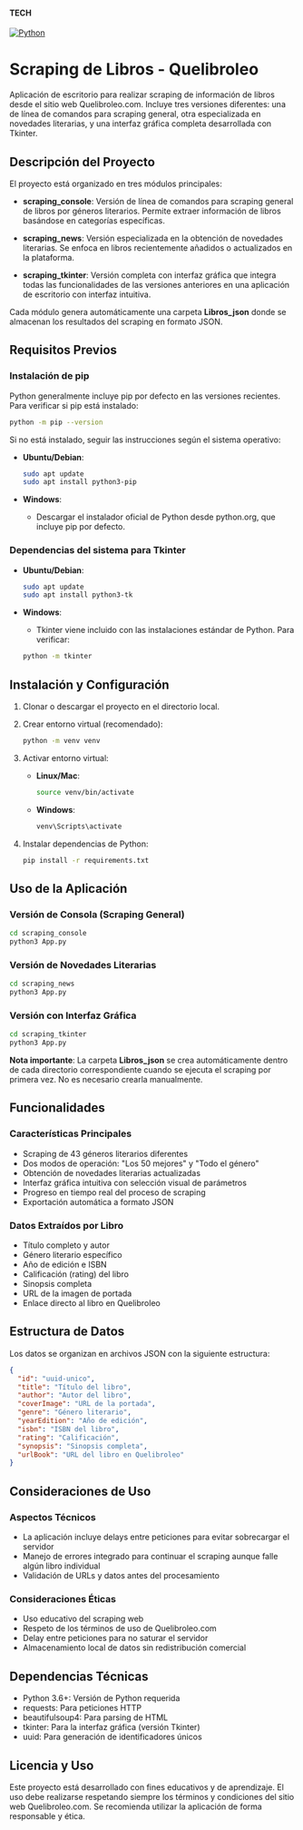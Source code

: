 #### **TECH**
[![Python](https://img.shields.io/badge/Python-3776AB?style=for-the-badge&logo=python&logoColor=white)](https://www.python.org/)
# Scraping de Libros - Quelibroleo
Aplicación de escritorio para realizar scraping de información de libros desde el sitio web Quelibroleo.com. Incluye tres versiones diferentes: una de línea de comandos para scraping general, otra especializada en novedades literarias, y una interfaz gráfica completa desarrollada con Tkinter.

## Descripción del Proyecto
El proyecto está organizado en tres módulos principales:

- **scraping_console**: Versión de línea de comandos para scraping general de libros por géneros literarios. Permite extraer información de libros basándose en categorías específicas.

- **scraping_news**: Versión especializada en la obtención de novedades literarias. Se enfoca en libros recientemente añadidos o actualizados en la plataforma.

- **scraping_tkinter**: Versión completa con interfaz gráfica que integra todas las funcionalidades de las versiones anteriores en una aplicación de escritorio con interfaz intuitiva.

Cada módulo genera automáticamente una carpeta **Libros_json** donde se almacenan los resultados del scraping en formato JSON.

## Requisitos Previos
### Instalación de pip
Python generalmente incluye pip por defecto en las versiones recientes. Para verificar si pip está instalado:

```bash
python -m pip --version
```

Si no está instalado, seguir las instrucciones según el sistema operativo:

- **Ubuntu/Debian**:
  ```bash
  sudo apt update  
  sudo apt install python3-pip
  ```

- **Windows**:  
  - Descargar el instalador oficial de Python desde python.org, que incluye pip por defecto.

### Dependencias del sistema para Tkinter
- **Ubuntu/Debian**:  
  ```bash
  sudo apt update  
  sudo apt install python3-tk
  ```

- **Windows**:  
  - Tkinter viene incluido con las instalaciones estándar de Python. Para verificar:  
  ```bash
  python -m tkinter
  ```

## Instalación y Configuración
1. Clonar o descargar el proyecto en el directorio local.

2. Crear entorno virtual (recomendado):
    ```bash
    python -m venv venv
    ```  
3. Activar entorno virtual:

   - **Linux/Mac**:
        ```bash
        source venv/bin/activate
        ```  


   - **Windows**:
        ```bash
        venv\Scripts\activate
        ```  

4. Instalar dependencias de Python:
    ```bash
    pip install -r requirements.txt
    ```  


## Uso de la Aplicación
### Versión de Consola (Scraping General)
```bash
cd scraping_console 
python3 App.py
``` 

### Versión de Novedades Literarias
```bash
cd scraping_news  
python3 App.py
```
### Versión con Interfaz Gráfica
```bash
cd scraping_tkinter  
python3 App.py
```
**Nota importante**: La carpeta **Libros_json** se crea automáticamente dentro de cada directorio correspondiente cuando se ejecuta el scraping por primera vez. No es necesario crearla manualmente.

## Funcionalidades
### Características Principales
- Scraping de 43 géneros literarios diferentes
- Dos modos de operación: "Los 50 mejores" y "Todo el género"
- Obtención de novedades literarias actualizadas
- Interfaz gráfica intuitiva con selección visual de parámetros
- Progreso en tiempo real del proceso de scraping
- Exportación automática a formato JSON

### Datos Extraídos por Libro
- Título completo y autor
- Género literario específico
- Año de edición e ISBN
- Calificación (rating) del libro
- Sinopsis completa
- URL de la imagen de portada
- Enlace directo al libro en Quelibroleo

## Estructura de Datos
Los datos se organizan en archivos JSON con la siguiente estructura:

```json
{
  "id": "uuid-unico",
  "title": "Título del libro",
  "author": "Autor del libro",
  "coverImage": "URL de la portada",
  "genre": "Género literario",
  "yearEdition": "Año de edición",
  "isbn": "ISBN del libro",
  "rating": "Calificación",
  "synopsis": "Sinopsis completa",
  "urlBook": "URL del libro en Quelibroleo"
}
```

## Consideraciones de Uso
### Aspectos Técnicos
- La aplicación incluye delays entre peticiones para evitar sobrecargar el servidor
- Manejo de errores integrado para continuar el scraping aunque falle algún libro individual
- Validación de URLs y datos antes del procesamiento

### Consideraciones Éticas
- Uso educativo del scraping web
- Respeto de los términos de uso de Quelibroleo.com
- Delay entre peticiones para no saturar el servidor
- Almacenamiento local de datos sin redistribución comercial


## Dependencias Técnicas
- Python 3.6+: Versión de Python requerida
- requests: Para peticiones HTTP
- beautifulsoup4: Para parsing de HTML
- tkinter: Para la interfaz gráfica (versión Tkinter)
- uuid: Para generación de identificadores únicos

## Licencia y Uso
Este proyecto está desarrollado con fines educativos y de aprendizaje. El uso debe realizarse respetando siempre los términos y condiciones del sitio web Quelibroleo.com. Se recomienda utilizar la aplicación de forma responsable y ética.
